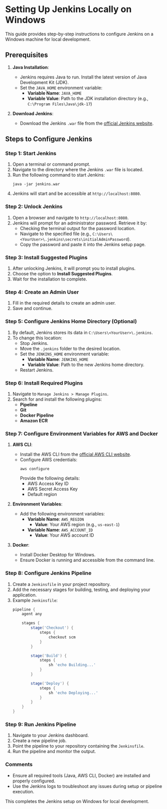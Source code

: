 # Setting Up Jenkins Locally on Windows

This guide provides step-by-step instructions to configure Jenkins on a Windows machine for local development.

## Prerequisites

1. **Java Installation**:
   - Jenkins requires Java to run. Install the latest version of Java Development Kit (JDK).
   - Set the `JAVA_HOME` environment variable:
     - **Variable Name**: `JAVA_HOME`
     - **Variable Value**: Path to the JDK installation directory (e.g., `C:\Program Files\Java\jdk-17`)

2. **Download Jenkins**:
   - Download the Jenkins `.war` file from the [official Jenkins website](https://www.jenkins.io/download/).

## Steps to Configure Jenkins

### Step 1: Start Jenkins

1. Open a terminal or command prompt.
2. Navigate to the directory where the Jenkins `.war` file is located.
3. Run the following command to start Jenkins:
   ```
   java -jar jenkins.war
   ```
4. Jenkins will start and be accessible at `http://localhost:8080`.

### Step 2: Unlock Jenkins

1. Open a browser and navigate to `http://localhost:8080`.
2. Jenkins will prompt for an administrator password. Retrieve it by:
   - Checking the terminal output for the password location.
   - Navigate to the specified file (e.g., `C:\Users\<YourUser>\.jenkins\secrets\initialAdminPassword`).
   - Copy the password and paste it into the Jenkins setup page.

### Step 3: Install Suggested Plugins

1. After unlocking Jenkins, it will prompt you to install plugins.
2. Choose the option to **Install Suggested Plugins**.
3. Wait for the installation to complete.

### Step 4: Create an Admin User

1. Fill in the required details to create an admin user.
2. Save and continue.

### Step 5: Configure Jenkins Home Directory (Optional)

1. By default, Jenkins stores its data in `C:\Users\<YourUser>\.jenkins`.
2. To change this location:
   - Stop Jenkins.
   - Move the `.jenkins` folder to the desired location.
   - Set the `JENKINS_HOME` environment variable:
     - **Variable Name**: `JENKINS_HOME`
     - **Variable Value**: Path to the new Jenkins home directory.
   - Restart Jenkins.

### Step 6: Install Required Plugins

1. Navigate to `Manage Jenkins > Manage Plugins`.
2. Search for and install the following plugins:
   - **Pipeline**
   - **Git**
   - **Docker Pipeline**
   - **Amazon ECR**

### Step 7: Configure Environment Variables for AWS and Docker

1. **AWS CLI**:
   - Install the AWS CLI from the [official AWS CLI website](https://aws.amazon.com/cli/).
   - Configure AWS credentials:
     ```
     aws configure
     ```
     Provide the following details:
     - AWS Access Key ID
     - AWS Secret Access Key
     - Default region

2. **Environment Variables**:
   - Add the following environment variables:
     - **Variable Name**: `AWS_REGION`
       - **Value**: Your AWS region (e.g., `us-east-1`)
     - **Variable Name**: `AWS_ACCOUNT_ID`
       - **Value**: Your AWS account ID

3. **Docker**:
   - Install Docker Desktop for Windows.
   - Ensure Docker is running and accessible from the command line.

### Step 8: Configure Jenkins Pipeline

1. Create a `Jenkinsfile` in your project repository.
2. Add the necessary stages for building, testing, and deploying your application.
3. Example `Jenkinsfile`:
   ```groovy
   pipeline {
       agent any

       stages {
           stage('Checkout') {
               steps {
                   checkout scm
               }
           }

           stage('Build') {
               steps {
                   sh 'echo Building...'
               }
           }

           stage('Deploy') {
               steps {
                   sh 'echo Deploying...'
               }
           }
       }
   }
   ```

### Step 9: Run Jenkins Pipeline

1. Navigate to your Jenkins dashboard.
2. Create a new pipeline job.
3. Point the pipeline to your repository containing the `Jenkinsfile`.
4. Run the pipeline and monitor the output.

### Comments

- Ensure all required tools (Java, AWS CLI, Docker) are installed and properly configured.
- Use the Jenkins logs to troubleshoot any issues during setup or pipeline execution.

This completes the Jenkins setup on Windows for local development.